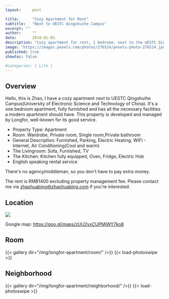 ```yaml
---
layout:     post

title:      "Cozy Apartment for Rent"
subtitle:   "Next to UESTC Qingshuihe Campus"
excerpt: ""
author:     ""
date:       2018-01-01
description: "Cozy apartment for rent, 1 bedroom, next to the UESTC Qingshuihe Campus"
image: "https://images.pexels.com/photos/276514/pexels-photo-276514.jpeg"
published: true
showtoc: false

#categories: [ Life ]
---
```


## Overview

Hello, this is Zhao, I have a cozy apartment next to UESTC Qingshuihe Campus(University of Electronic Science and Technology of China). It's a one bedroom apartment, fully furnished and has all the necessary facilities a modern apartment should have. This property is developed and managed by Longfor, well-known for its good service.

* Property Type: Apartment
* Room: Wardrobe, Private room, Single room,Private bathroom
* General Description: Furnished, Parking, Electric Heating, WIFI - Internet, Air Conditioning(Cool and warm)
* The Livingroom: Sofa, Furnished, TV
* The Kitchen: Kitchen fully equipped, Oven, Fridge, Electric Hob
* English speaking rental service

There's no agency/middleman, so you don't have to pay extra money. 

The rent is RMB1400 excluding property management fee. Please contact me via zhaohuabing@zhaohuabing.com if you're interested.

## Location

[![](/img/longfor-apartment/baidu.jpeg)](https://j.map.baidu.com/17/42J)

Google map: https://goo.gl/maps/zUU2vxCUPMjWY7ko8

## Room

{{< gallery dir="/img/longfor-apartment/room/" />}} {{< load-photoswipe >}}

## Neighborhood

{{< gallery dir="/img/longfor-apartment/neighborhood/" />}} {{< load-photoswipe >}}




